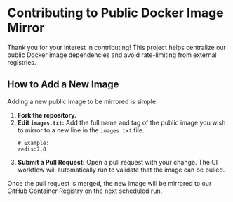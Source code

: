 # Contributing to Public Docker Image Mirror

Thank you for your interest in contributing! This project helps centralize our public Docker image dependencies and avoid rate-limiting from external registries.

## How to Add a New Image

Adding a new public image to be mirrored is simple:

1.  **Fork the repository.**
2.  **Edit `images.txt`:** Add the full name and tag of the public image you wish to mirror to a new line in the `images.txt` file.
    ```
    # Example:
    redis:7.0
    ```
3.  **Submit a Pull Request:** Open a pull request with your change. The CI workflow will automatically run to validate that the image can be pulled.

Once the pull request is merged, the new image will be mirrored to our GitHub Container Registry on the next scheduled run.
